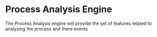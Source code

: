 # Process Analysis Engine

The Process Analysis engine will provide the set of features related to analysing the process and there events
